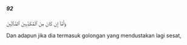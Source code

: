 ##### 92

<span class="ayah">وَأَمَّآ إِن كَانَ مِنَ ٱلْمُكَذِّبِينَ ٱلضَّآلِّينَ</span>

<span class="ayah_translation">Dan adapun jika dia termasuk golongan yang mendustakan lagi sesat,</span>
